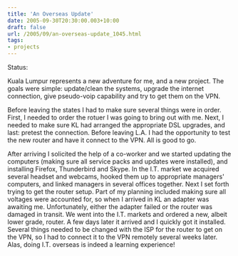 ```yaml
---
title: 'An Overseas Update'
date: 2005-09-30T20:30:00.003+10:00
draft: false
url: /2005/09/an-overseas-update_1045.html
tags: 
- projects
---
```


Status:  
  

Kuala Lumpur represents a new adventure for me, and a new project. The goals were simple: update/clean the systems, upgrade the internet connection, give pseudo-voip capability and try to get them on the VPN.

  

Before leaving the states I had to make sure several things were in order. First, I needed to order the rotuer I was going to bring out with me. Next, I needed to make sure KL had arranged the appropriate DSL upgrades, and last: pretest the connection. Before leaving L.A. I had the opportunity to test the new router and have it connect to the VPN. All is good to go.

After arriving I solicited the help of a co-worker and we started updating the computers (making sure all service packs and updates were installed), and installing Firefox, Thunderbird and Skype. In the I.T. market we acquired several headset and webcams, hooked them up to appropriate managers' computers, and linked managers in several offices together. Next I set forth trying to get the router setup. Part of my planning included making sure all voltages were accounted for, so when I arrived in KL an adapter was awaiting me. Unfortunately, either the adapter failed or the router was damaged in transit. We went into the I.T. markets and ordered a new, albeit lower grade, router. A few days later it arrived and I quickly got it installed. Several things needed to be changed with the ISP for the router to get on the VPN, so I had to connect it to the VPN remotely several weeks later. Alas, doing I.T. overseas is indeed a learning experience!